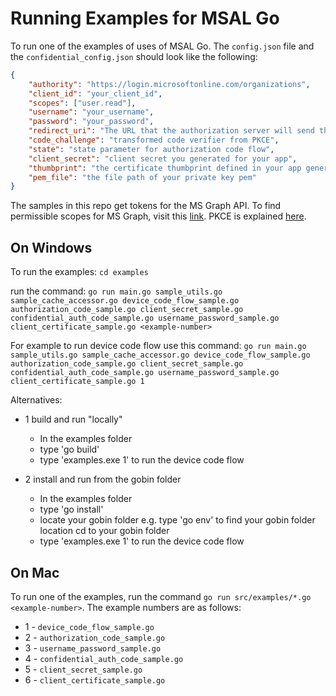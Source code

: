 # Running Examples for MSAL Go

To run one of the examples of uses of MSAL Go. The `config.json` file and the `confidential_config.json` should look like the following:

```json
{
    "authority": "https://login.microsoftonline.com/organizations",
    "client_id": "your_client_id",
    "scopes": ["user.read"],
    "username": "your_username",
    "password": "your_password",
    "redirect_uri": "The URL that the authorization server will send the user to once the app has been successfully authorized, and granted an authorization code",
    "code_challenge": "transformed code verifier from PKCE",  
    "state": "state parameter for authorization code flow",
    "client_secret": "client secret you generated for your app",
    "thumbprint": "the certificate thumbprint defined in your app generation",
    "pem_file": "the file path of your private key pem"
}
```

The samples in this repo get tokens for the MS Graph API. To find permissible scopes for MS Graph, visit this [link](https://docs.microsoft.com/graph/permissions-reference). PKCE is explained [here](https://tools.ietf.org/html/rfc7636#section-4.1).

## On Windows

To run the examples:
    `cd examples`
  
run the command:
    `go run main.go sample_utils.go sample_cache_accessor.go device_code_flow_sample.go authorization_code_sample.go client_secret_sample.go confidential_auth_code_sample.go username_password_sample.go client_certificate_sample.go <example-number>`

For example to run device code flow use this command:
    `go run main.go sample_utils.go sample_cache_accessor.go device_code_flow_sample.go authorization_code_sample.go client_secret_sample.go confidential_auth_code_sample.go username_password_sample.go client_certificate_sample.go 1`
    
Alternatives:
* 1 build and run "locally"
  * In the examples folder
  * type 'go build' 
  * type 'examples.exe 1' to run the device code flow

* 2 install and run from the gobin folder
  * In the examples folder
  * type 'go install' 
  * locate your gobin folder e.g. type 'go env' to find your gobin folder location
  cd to your gobin folder
  * type 'examples.exe 1' to run the device code flow
  
## On Mac

To run one of the examples, run the command `go run src/examples/*.go <example-number>`. The example numbers are as follows:

* 1 - `device_code_flow_sample.go` 
* 2 - `authorization_code_sample.go`
* 3 - `username_password_sample.go`
* 4 - `confidential_auth_code_sample.go`
* 5 - `client_secret_sample.go`
* 6 - `client_certificate_sample.go`
